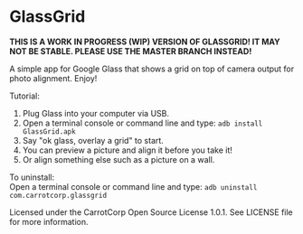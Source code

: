 GlassGrid
=========

**THIS IS A WORK IN PROGRESS (WIP) VERSION OF GLASSGRID!
IT MAY NOT BE STABLE. PLEASE USE THE MASTER BRANCH INSTEAD!**

A simple app for Google Glass that shows a grid on top of camera output for photo alignment. Enjoy!

Tutorial:  
1. Plug Glass into your computer via USB.  
2. Open a terminal console or command line and type: ```adb install GlassGrid.apk```  
3. Say "ok glass, overlay a grid" to start.   
4. You can preview a picture and align it before you take it!   
5. Or align something else such as a picture on a wall.   

To uninstall:  
Open a terminal console or command line and type: ```adb uninstall com.carrotcorp.glassgrid```

Licensed under the CarrotCorp Open Source License 1.0.1. See LICENSE file for more information.
